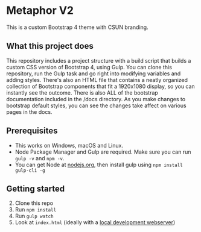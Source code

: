 # Metaphor V2

This is a custom Bootstrap 4 theme with CSUN branding.


## What this project does

This repository includes a project structure with a build script that builds a custom CSS version of Bootstrap 4, using Gulp. You can
clone this repository, run the Gulp task and go right into modifying variables and adding styles. There's also an HTML file that contains
a neatly organized collection of Bootstrap components that fit a 1920x1080 display, so you can instantly see the outcome. 
There is also ALL of the bootstrap documentation included in the /docs directory. As you make changes to bootstrap default styles, you can see the changes take affect on various pages in the docs. 



## Prerequisites

- This works on Windows, macOS and Linux.
- Node Package Manager and Gulp are required. Make sure you can run `gulp -v` and `npm -v`.
- You can get Node at [nodejs.org](https://nodejs.org), then install gulp using `npm install gulp-cli -g`

## Getting started

2. Clone this repo
3. Run `npm install`
4. Run `gulp watch`
4. Look at `index.html` (ideally with a [local development webserver](https://askubuntu.com/questions/377389/how-to-easily-start-a-webserver-in-any-folder))

